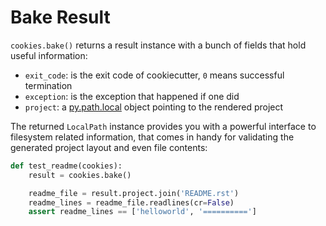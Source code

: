 # Bake Result

``cookies.bake()`` returns a result instance with a bunch of fields that
hold useful information:

* ``exit_code``: is the exit code of cookiecutter, ``0`` means successful termination
* ``exception``: is the exception that happened if one did
* ``project``: a [py.path.local] object pointing to the rendered project

The returned ``LocalPath`` instance provides you with a powerful interface
to filesystem related information, that comes in handy for validating the generated
project layout and even file contents:

```python
def test_readme(cookies):
    result = cookies.bake()

    readme_file = result.project.join('README.rst')
    readme_lines = readme_file.readlines(cr=False)
    assert readme_lines == ['helloworld', '==========']
```
  [py.path.local]: http://pylib.readthedocs.org/en/latest/path.html#py._path.local.LocalPath
